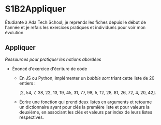 # S1B2Appliquer

Étudiante à Ada Tech School, je reprends les fiches depuis le début de l'année et je refais les exercices pratiques et individuels pour voir mon évolution.

## Appliquer

*Ressources pour pratiquer les notions abordées*

- Énoncé d'exercice d'écriture de code
    - En JS ou Python, implémenter un *bubble sort* triant cette liste de 20 entiers :
        
        [2, 54, 7, 38, 22, 13, 19, 45, 31, 77, 98, 5, 12, 28, 81, 26, 72, 4, 20, 42].
        
    - Écrire une fonction qui prend deux listes en arguments et retourne un dictionnaire ayant pour clés la première liste et pour valeurs la deuxième, en associant les clés et valeurs par index de leurs listes respectives.
